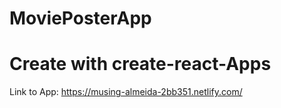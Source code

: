 # MoviePosterApp
# Create with create-react-Apps

Link to App: https://musing-almeida-2bb351.netlify.com/
